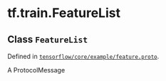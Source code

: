 <div itemscope itemtype="http://developers.google.com/ReferenceObject">
<meta itemprop="name" content="tf.train.FeatureList" />
<meta itemprop="path" content="Stable" />
</div>

# tf.train.FeatureList

## Class `FeatureList`





Defined in [`tensorflow/core/example/feature.proto`](/code/stable/tensorflow/core/example/feature.proto).

A ProtocolMessage

